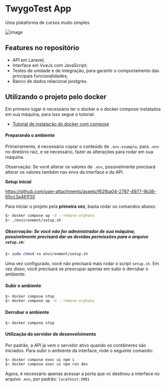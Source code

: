 # TwygoTest App

Uma plataforma de cursos muito simples

![image](https://github.com/user-attachments/assets/606e2f8c-6e30-4d15-9125-bfc085381c8d)


## Features no repositório

* API em Laravel;
* Interface em VueJs com JavaScript;
* Testes de unidade e de integração, para garantir o comportamento das principais funcionalidades;
* Banco de dados relacional postgres.

## Utilizando o projeto pelo docker

Em primeiro lugar é necessário ter o docker e o docker compose instalados em sua máquina, para isso segue o tutorial:

* [Tutorial de instalação do docker com compose](https://docs.docker.com/install/linux/docker-ce/ubuntu/)

#### Preparando o ambiente

Primeiramente, é necessário copiar o conteúdo de `.env.example`, para `.env` no diretório raiz, e se necessário, fazer as alterações para rodar em sua máquina.

Observação: Se você alterar os valores de `.env`, possivelmente precisará alterar os valores também nas envs da interface e da API.

**Setup inicial**

https://github.com/user-attachments/assets/f62fba04-2787-4977-9b36-65cc3a461f30

Para iniciar o projeto pela **primeira vez**, basta rodar os comandos abaixo:

```bash
$> docker compose up -d --remove-orphans
$> ./environment/setup.sh
```

##### Observação: Se você não for administrador de sua máquina, possivelmente precisará dar as devidas permissões para o arquivo `setup.sh`:

```bash
$> sudo chmod +x environment/setup.sh
```

Uma vez configurado, você não precisará mais rodar o script `setup.sh`.
Em vez disso, você precisará se preocupar apenas em subir e derrubar o ambiente:

#### Subir o ambiente

```bash
$> docker compose stop
$> docker compose up -d --remove-orphans
```

#### Derrubar o ambiente

```bash
$> docker compose stop
```

#### Utilização do servidor de desenvolvimento

Por padrão, a API já vem o servidor ativo quando os contâineres são iniciados. Para subir o ambiente da interface, rode o seguinte comando:

```bash
$> docker compose exec ui npm i
$> docker compose exec ui npm run dev
```

Agora, é necessário apenas acessar a porta que vc destinou a interface no arquivo `.env`, por padrão: `localhost:3001`
